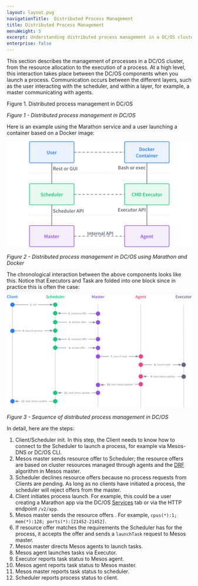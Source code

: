 ```yaml
---
layout: layout.pug
navigationTitle:  Distributed Process Management
title: Distributed Process Management
menuWeight: 5
excerpt: Understanding distributed process management in a DC/OS cluster
enterprise: false
---
```



This section describes the management of processes in a DC/OS cluster, from the resource allocation to the execution of a process. At a high level, this interaction takes place between the DC/OS components when you launch a process. Communication occurs between the different layers, such as the user interacting with the scheduler, and within a layer, for example, a master communicating with agents.

Figure 1. Distributed process management in DC/OS

*Figure 1 - Distributed process management in DC/OS*

Here is an example using the Marathon service and a user launching a container based on a Docker image:

![Example of distributed process management in DC/OS](/1.11/img/dcos-architecture-distributed-process-management-example.png)

*Figure 2 - Distributed process management in DC/OS using Marathon and Docker*

The chronological interaction between the above components looks like this. Notice that Executors and Task are folded into one block since in practice this is often the case:

![Sequence diagram for distributed process management in DC/OS](/1.11/img/dcos-architecture-distributed-process-management-seq-diagram.png)

*Figure 3 - Sequence of distributed process management in DC/OS*

In detail, here are the steps:

1. Client/Scheduler init. In this step, the Client needs to know how to connect to the Scheduler to launch a process, for example via Mesos-DNS or DC/OS CLI.
1. Mesos master sends resource offer to Scheduler; the resource offers are based on cluster resources managed through agents and the <a href="https://www.cs.berkeley.edu/~alig/papers/drf.pdf">DRF</a> algorithm in Mesos master.
1. Scheduler declines resource offers because no process requests from Clients are pending. As long as no clients have initiated a process, the scheduler will reject offers from the master.
1. Client initiates process launch. For example, this could be a user creating a Marathon app via the DC/OS [Services](/1.11/gui/) tab or via the HTTP endpoint `/v2/app`.
1. Mesos master sends the resource offers . For example, `cpus(*):1; mem(*):128; ports(*):[21452-21452]`.
1. If resource offer matches the requirements the Scheduler has for the process, it accepts the offer and sends a `launchTask` request to Mesos master.
1. Mesos master directs Mesos agents to launch tasks.
1. Mesos agent launches tasks via Executor.
1. Executor reports task status to Mesos agent.
1. Mesos agent reports task status to Mesos master.
1. Mesos master reports task status to scheduler.
1. Scheduler reports process status to client.


[auth]: /1.11/security/
[components]: /1.11/overview/architecture/components/
